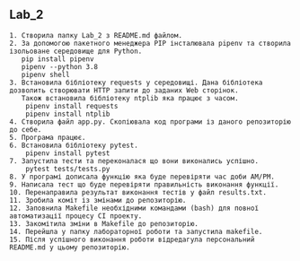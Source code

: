 ## Lab_2
    1. Створила папку Lab_2 з README.md файлом.
    2. За допомогою пакетного менеджера PIP інсталювала pipenv та створила ізольоване середовище для Python.
       pip install pipenv
       pipenv --python 3.8
       pipenv shell
    3. Встановила бібліотеку requests у середовищі. Дана бібліотека дозволить створювати HTTP запити до заданих Web сторінок. 
       Також встановила бібліотеку ntplib яка працює з часом.   
        pipenv install requests
        pipenv install ntplib
    4. Створила файл app.py. Скопіювала код програми із даного репозиторію до себе.
    5. Програма працює.
    6. Встановила бібліотеку pytest.   
        pipenv install pytest
    7. Запустила тести та переконалася що вони виконались успішно.
        pytest tests/tests.py
    8. У програмі дописала функцію яка буде перевіряти час доби AM/PM.
    9. Написала тест що буде перевіряти правильність виконання функції.
    10. Перенаправила результат виконання тестів у файл results.txt.
    11. Зробила коміт із змінами до репозиторію.     
    12. Заповнила Makefile необхідними командами (bash) для повної автоматизації процесу СІ проекту.
    13. Закомітила зміни в Makefile до репозиторію. 
    14. Перейшла у папку лабораторної роботи та запустила makefile. 
    15. Після успішного виконання роботи відредагула персональний README.md у цьому репозиторію.